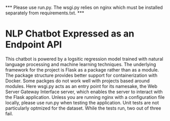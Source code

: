 *** Please use run.py. The wsgi.py relies on nginx which must be installed separately from requirements.txt. ***

# NLP Chatbot Expressed as an Endpoint API
This chatbot is powered by a logsitic regression model trained with natural language processing and machine learning techniques. The underlying framework for the project is Flask as a package rather than as a module. The package structure provides better support for containerization with Docker. Some packges do not work well with projects based around modules. Here wsgi.py acts as an entry point for its namesake, the Web Server Gateway Interface server, which enables the server to interact with the Flask application. Unless you are running nginx with a configuration file locally, please use run.py when testing the application. Unit tests are not particularly optmized for the dataset. While the tests run, two out of three fail.
